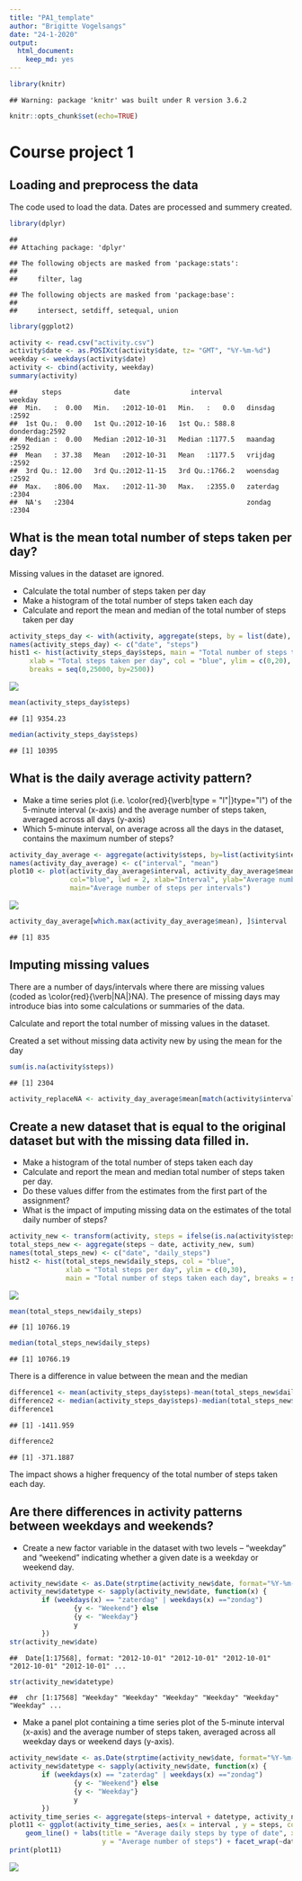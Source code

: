 ```yaml
---
title: "PA1_template"
author: "Brigitte Vogelsangs"
date: "24-1-2020"
output: 
  html_document: 
    keep_md: yes
---
```



```r
library(knitr)
```

```
## Warning: package 'knitr' was built under R version 3.6.2
```

```r
knitr::opts_chunk$set(echo=TRUE)
```

# Course project 1

## Loading and preprocess the data
The code used to load the data. 
Dates are processed and summery created.


```r
library(dplyr)
```

```
## 
## Attaching package: 'dplyr'
```

```
## The following objects are masked from 'package:stats':
## 
##     filter, lag
```

```
## The following objects are masked from 'package:base':
## 
##     intersect, setdiff, setequal, union
```

```r
library(ggplot2)

activity <- read.csv("activity.csv")
activity$date <- as.POSIXct(activity$date, tz= "GMT", "%Y-%m-%d")
weekday <- weekdays(activity$date)
activity <- cbind(activity, weekday)
summary(activity)
```

```
##      steps             date               interval           weekday    
##  Min.   :  0.00   Min.   :2012-10-01   Min.   :   0.0   dinsdag  :2592  
##  1st Qu.:  0.00   1st Qu.:2012-10-16   1st Qu.: 588.8   donderdag:2592  
##  Median :  0.00   Median :2012-10-31   Median :1177.5   maandag  :2592  
##  Mean   : 37.38   Mean   :2012-10-31   Mean   :1177.5   vrijdag  :2592  
##  3rd Qu.: 12.00   3rd Qu.:2012-11-15   3rd Qu.:1766.2   woensdag :2592  
##  Max.   :806.00   Max.   :2012-11-30   Max.   :2355.0   zaterdag :2304  
##  NA's   :2304                                           zondag   :2304
```

## What is the mean total number of steps taken per day?

Missing values in the dataset are ignored.

- Calculate the total number of steps taken per day
- Make a histogram of the total number of steps taken each day
- Calculate and report the mean and median of the total number of steps taken per day


```r
activity_steps_day <- with(activity, aggregate(steps, by = list(date), FUN = sum, na.rm = TRUE))
names(activity_steps_day) <- c("date", "steps")
hist1 <- hist(activity_steps_day$steps, main = "Total number of steps taken per day", 
     xlab = "Total steps taken per day", col = "blue", ylim = c(0,20), 
     breaks = seq(0,25000, by=2500))
```

![](https://github.com/73bri/RepData_PeerAssessment1/blob/master/figure/hist1.png)<!-- -->

```r
mean(activity_steps_day$steps)
```

```
## [1] 9354.23
```

```r
median(activity_steps_day$steps)
```

```
## [1] 10395
```

## What is the daily average activity pattern?

- Make a time series plot (i.e. \color{red}{\verb|type = "l"|}type="l") of the 5-minute interval (x-axis) and the average number of steps taken, averaged across all days (y-axis)
- Which 5-minute interval, on average across all the days in the dataset, contains the maximum number of steps?


```r
activity_day_average <- aggregate(activity$steps, by=list(activity$interval), FUN=mean, na.rm=TRUE)
names(activity_day_average) <- c("interval", "mean")
plot10 <- plot(activity_day_average$interval, activity_day_average$mean, type = "l", 
               col="blue", lwd = 2, xlab="Interval", ylab="Average number of steps", 
               main="Average number of steps per intervals")
```

![](https://github.com/73bri/RepData_PeerAssessment1/blob/master/figure/plot10.png?raw=true)<!-- -->

```r
activity_day_average[which.max(activity_day_average$mean), ]$interval
```

```
## [1] 835
```

## Imputing missing values
There are a number of days/intervals where there are missing values (coded as \color{red}{\verb|NA|}NA). 
The presence of missing days may introduce bias into some calculations or summaries of the data.

Calculate and report the total number of missing values in the dataset.

Created a set without missing data activity new by using the mean for the day



```r
sum(is.na(activity$steps))
```

```
## [1] 2304
```

```r
activity_replaceNA <- activity_day_average$mean[match(activity$interval, activity_day_average$interval)]
```

## Create a new dataset that is equal to the original dataset but with the missing data filled in.
- Make a histogram of the total number of steps taken each day
- Calculate and report the mean and median total number of steps taken per day. 
- Do these values differ from the estimates from the first part of the assignment? 
- What is the impact of imputing missing data on the estimates of the total daily number of steps?


```r
activity_new <- transform(activity, steps = ifelse(is.na(activity$steps), yes = activity_replaceNA, no = activity$steps))
total_steps_new <- aggregate(steps ~ date, activity_new, sum)
names(total_steps_new) <- c("date", "daily_steps")
hist2 <- hist(total_steps_new$daily_steps, col = "blue", 
              xlab = "Total steps per day", ylim = c(0,30), 
              main = "Total number of steps taken each day", breaks = seq(0,25000,by=2500))
```

![](https://github.com/73bri/RepData_PeerAssessment1/blob/master/figure/hist2.png?raw=true)<!-- -->

```r
mean(total_steps_new$daily_steps)
```

```
## [1] 10766.19
```

```r
median(total_steps_new$daily_steps)
```

```
## [1] 10766.19
```

There is a difference in value between the mean and the median

```r
difference1 <- mean(activity_steps_day$steps)-mean(total_steps_new$daily_steps)
difference2 <- median(activity_steps_day$steps)-median(total_steps_new$daily_steps)
difference1
```

```
## [1] -1411.959
```

```r
difference2
```

```
## [1] -371.1887
```
The impact shows a higher frequency of the total number of steps taken each day.

## Are there differences in activity patterns between weekdays and weekends?

- Create a new factor variable in the dataset with two levels – “weekday” and “weekend” indicating whether a given date is a weekday or weekend day.


```r
activity_new$date <- as.Date(strptime(activity_new$date, format="%Y-%m-%d"))
activity_new$datetype <- sapply(activity_new$date, function(x) {
        if (weekdays(x) == "zaterdag" | weekdays(x) =="zondag") 
                {y <- "Weekend"} else 
                {y <- "Weekday"}
                y
        })
str(activity_new$date)
```

```
##  Date[1:17568], format: "2012-10-01" "2012-10-01" "2012-10-01" "2012-10-01" "2012-10-01" ...
```

```r
str(activity_new$datetype)
```

```
##  chr [1:17568] "Weekday" "Weekday" "Weekday" "Weekday" "Weekday" "Weekday" ...
```

- Make a panel plot containing a time series plot of the 5-minute interval (x-axis) and the average number of steps taken, averaged across all weekday days or weekend days (y-axis). 


```r
activity_new$date <- as.Date(strptime(activity_new$date, format="%Y-%m-%d"))
activity_new$datetype <- sapply(activity_new$date, function(x) {
        if (weekdays(x) == "zaterdag" | weekdays(x) =="zondag") 
                {y <- "Weekend"} else 
                {y <- "Weekday"}
                y
        })
activity_time_series <- aggregate(steps~interval + datetype, activity_new, mean, na.rm = TRUE)
plot11 <- ggplot(activity_time_series, aes(x = interval , y = steps, color = datetype)) +
    geom_line() + labs(title = "Average daily steps by type of date", x = "Interval", 
                       y = "Average number of steps") + facet_wrap(~datetype, ncol = 1, nrow=2)
print(plot11)
```

![](https://github.com/73bri/RepData_PeerAssessment1/blob/master/figure/plot11.png?raw=trueg)<!-- -->

